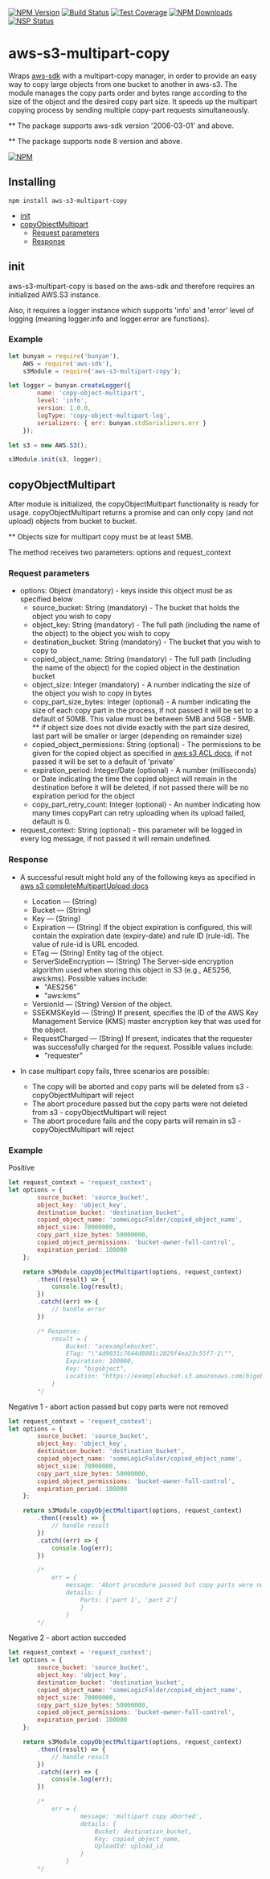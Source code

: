 [![NPM Version][npm-image]][npm-url]
[![Build Status][travis-image]][travis-url]
[![Test Coverage][coveralls-image]][coveralls-url]
[![NPM Downloads][downloads-image]][downloads-url]
[![NSP Status](https://nodesecurity.io/orgs/zooz/projects/5da31d63-65ef-4580-9989-b412767fa9cb/badge)](https://nodesecurity.io/orgs/zooz/projects/5da31d63-65ef-4580-9989-b412767fa9cb)

# aws-s3-multipart-copy

Wraps [aws-sdk](https://www.npmjs.com/package/aws-sdk) with a multipart-copy manager, in order to provide an easy way to copy large objects from one bucket to another in aws-s3.
The module manages the copy parts order and bytes range according to the size of the object and the desired copy part size. It speeds up the multipart copying process by sending multiple copy-part requests simultaneously.

** The package supports aws-sdk version '2006-03-01' and above.

** The package supports node 8 version and above.

[![NPM](https://nodei.co/npm/aws-s3-multipart-copy.png)](https://nodei.co/npm/aws-s3-multipart-copy/)

## Installing

```
npm install aws-s3-multipart-copy
```

<!-- START doctoc generated TOC please keep comment here to allow auto update -->
<!-- DON'T EDIT THIS SECTION, INSTEAD RE-RUN doctoc TO UPDATE -->
<!--**Table of Contents**  *generated with [DocToc](https://github.com/thlorenz/doctoc)*-->

- [init](#init)
- [copyObjectMultipart](#copyobjectmultipart)
    - [Request parameters](#request-parameters)
    - [Response](#response)

<!-- END doctoc generated TOC please keep comment here to allow auto update -->

## init

aws-s3-multipart-copy is based on the aws-sdk and therefore requires an initialized AWS.S3 instance.

Also, it requires a logger instance which supports 'info' and 'error' level of logging (meaning logger.info and logger.error are functions).

### Example
```js
let bunyan = require('bunyan'),
    AWS = require('aws-sdk'),
    s3Module = require('aws-s3-multipart-copy');

let logger = bunyan.createLogger({
        name: 'copy-object-multipart',
        level: 'info',
        version: 1.0.0,
        logType: 'copy-object-multipart-log',
        serializers: { err: bunyan.stdSerializers.err }
    });

let s3 = new AWS.S3();

s3Module.init(s3, logger);
```

## copyObjectMultipart

After module is initialized, the copyObjectMultipart functionality is ready for usage.
copyObjectMultipart returns a promise and can only copy (and not upload) objects from bucket to bucket.

** Objects size for multipart copy must be at least 5MB. 

The method receives two parameters: options and request_context

### Request parameters
- options: Object (mandatory) - keys inside this object must be as specified below
    - source_bucket: String (mandatory) - The bucket that holds the object you wish to copy
    - object_key: String (mandatory) - The full path (including the name of the object) to the object you wish to copy
    - destination_bucket: String (mandatory) - The bucket that you wish to copy to
    - copied_object_name: String (mandatory) - The full path (including the name of the object) for the copied object in the destination bucket
    - object_size: Integer (mandatory) - A number indicating the size of the object you wish to copy in bytes
    - copy_part_size_bytes: Integer (optional) - A number indicating the size of each copy part in the process, if not passed it will be set to a default of 50MB. This value must be between 5MB and 5GB - 5MB.
        ** if object size does not divide exactly with the part size desired, last part will be smaller or larger (depending on remainder size)
    - copied_object_permissions: String (optional) - The permissions to be given for the copied object as specified in [aws s3 ACL docs](https://docs.aws.amazon.com/AmazonS3/latest/dev/acl-overview.html#permissions), if not passed it will be set to a default of 'private'
    - expiration_period: Integer/Date (optional) - A number (milliseconds) or Date indicating the time the copied object will remain in the destination before it will be deleted, if not passed there will be no expiration period for the object
    - copy_part_retry_count: Integer (optional) - An number indicating how many times copyPart can retry uploading when its upload failed, default is 0.
- request_context: String (optional) - this parameter will be logged in every log message, if not passed it will remain undefined.

### Response
- A successful result might hold any of the following keys as specified in [aws s3 completeMultipartUpload docs](https://docs.aws.amazon.com/AWSJavaScriptSDK/latest/AWS/S3.html#completeMultipartUpload-property)

    - Location — (String)
    - Bucket — (String)
    - Key — (String)
    - Expiration — (String) If the object expiration is configured, this will contain the expiration date (expiry-date) and rule ID (rule-id). The value of rule-id is URL encoded.
    - ETag — (String) Entity tag of the object.
    - ServerSideEncryption — (String) The Server-side encryption algorithm used when storing this object in S3 (e.g., AES256, aws:kms). Possible values include:
        - "AES256"
        - "aws:kms"
    - VersionId — (String) Version of the object.
    - SSEKMSKeyId — (String) If present, specifies the ID of the AWS Key Management Service (KMS) master encryption key that was used for the object.
    - RequestCharged — (String) If present, indicates that the requester was successfully charged for the request. Possible values include:
        - "requester"

- In case multipart copy fails, three scenarios are possible:
    - The copy will be aborted and copy parts will be deleted from s3 - copyObjectMultipart will reject
    - The abort procedure passed but the copy parts were not deleted from s3 - copyObjectMultipart will reject
    - The abort procedure fails and the copy parts will remain in s3 - copyObjectMultipart will reject

### Example

Positive
```js
let request_context = 'request_context';
let options = {
        source_bucket: 'source_bucket',
        object_key: 'object_key',
        destination_bucket: 'destination_bucket',
        copied_object_name: 'someLogicFolder/copied_object_name',
        object_size: 70000000,
        copy_part_size_bytes: 50000000,
        copied_object_permissions: 'bucket-owner-full-control',
        expiration_period: 100000
    };

    return s3Module.copyObjectMultipart(options, request_context)
        .then((result) => {
            console.log(result);    
        })
        .catch((err) => {
            // handle error
        })

        /* Response:
            result = {
                Bucket: "acexamplebucket", 
                ETag: "\"4d9031c7644d8081c2829f4ea23c55f7-2\"", 
                Expiration: 100000,
                Key: "bigobject", 
                Location: "https://examplebucket.s3.amazonaws.com/bigobject"
            }
        */
```

Negative 1 - abort action passed but copy parts were not removed
```js
let request_context = 'request_context';
let options = {
        source_bucket: 'source_bucket',
        object_key: 'object_key',
        destination_bucket: 'destination_bucket',
        copied_object_name: 'someLogicFolder/copied_object_name',
        object_size: 70000000,
        copy_part_size_bytes: 50000000,
        copied_object_permissions: 'bucket-owner-full-control',
        expiration_period: 100000
    };

    return s3Module.copyObjectMultipart(options, request_context)
        .then((result) => {
            // handle result 
        })
        .catch((err) => {
            console.log(err);
        })

        /*
            err = {
                message: 'Abort procedure passed but copy parts were not removed'
                details: {
                    Parts: ['part 1', 'part 2']
                    }
                }
        */
```
Negative 2 - abort action succeded
```js
let request_context = 'request_context';
let options = {
        source_bucket: 'source_bucket',
        object_key: 'object_key',
        destination_bucket: 'destination_bucket',
        copied_object_name: 'someLogicFolder/copied_object_name',
        object_size: 70000000,
        copy_part_size_bytes: 50000000,
        copied_object_permissions: 'bucket-owner-full-control',
        expiration_period: 100000
    };

    return s3Module.copyObjectMultipart(options, request_context)
        .then((result) => {
            // handle result 
        })
        .catch((err) => {
            console.log(err);
        })

        /*
            err = {
                    message: 'multipart copy aborted',
                    details: {
                        Bucket: destination_bucket,
                        Key: copied_object_name,
                        UploadId: upload_id
                    }
                }
        */
```

[npm-image]: https://img.shields.io/npm/v/aws-s3-multipart-copy.svg?style=flat
[npm-url]: https://npmjs.org/package/aws-s3-multipart-copy
[travis-image]: https://api.travis-ci.org/Zooz/aws-s3-multipart-copy.svg?branch=master
[travis-url]: https://travis-ci.org/Zooz/aws-s3-multipart-copy
[coveralls-image]: https://coveralls.io/repos/github/Zooz/aws-s3-multipart-copy/badge.svg?branch=master
[coveralls-url]: https://coveralls.io/repos/github/Zooz/aws-s3-multipart-copy/badge.svg?branch=master
[downloads-image]: http://img.shields.io/npm/dm/aws-s3-multipart-copy.svg?style=flat
[downloads-url]: https://npmjs.org/package/aws-s3-multipart-copy
[npm-stats]: https://nodei.co/npm/aws-s3-multipart-copy/